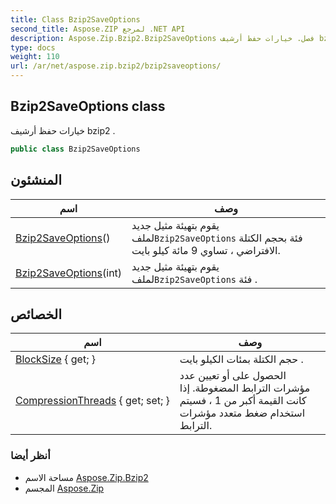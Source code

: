 ```yaml
---
title: Class Bzip2SaveOptions
second_title: Aspose.ZIP لمرجع .NET API
description: Aspose.Zip.Bzip2.Bzip2SaveOptions فصل. خيارات حفظ أرشيف bzip2 .
type: docs
weight: 110
url: /ar/net/aspose.zip.bzip2/bzip2saveoptions/
---
```

## Bzip2SaveOptions class

خيارات حفظ أرشيف bzip2 .

```csharp
public class Bzip2SaveOptions
```

## المنشئون

| اسم | وصف |
| --- | --- |
| [Bzip2SaveOptions](bzip2saveoptions/#constructor)() | يقوم بتهيئة مثيل جديد لملف`Bzip2SaveOptions` فئة بحجم الكتلة الافتراضي ، تساوي 9 مائة كيلو بايت. |
| [Bzip2SaveOptions](bzip2saveoptions/#constructor_1)(int) | يقوم بتهيئة مثيل جديد لملف`Bzip2SaveOptions` فئة . |

## الخصائص

| اسم | وصف |
| --- | --- |
| [BlockSize](../../aspose.zip.bzip2/bzip2saveoptions/blocksize/) { get; } | حجم الكتلة بمئات الكيلو بايت . |
| [CompressionThreads](../../aspose.zip.bzip2/bzip2saveoptions/compressionthreads/) { get; set; } | الحصول على أو تعيين عدد مؤشرات الترابط المضغوطة. إذا كانت القيمة أكبر من 1 ، فسيتم استخدام ضغط متعدد مؤشرات الترابط. |

### أنظر أيضا

* مساحة الاسم [Aspose.Zip.Bzip2](../../aspose.zip.bzip2/)
* المجسم [Aspose.Zip](../../)


